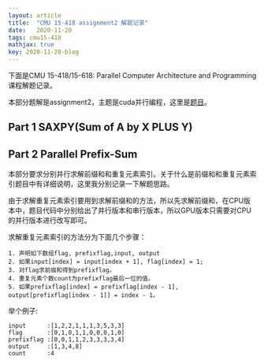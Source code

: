 ```yaml
---
layout: article
title:  "CMU 15-418 assignment2 解题记录"
date:   2020-11-20
tags: cmu15-418
mathjax: true
key: 2020-11-20-blog
---
```

下面是CMU 15-418/15-618: Parallel Computer Architecture and Programming课程解题记录。

本部分题解是assignment2，主题是cuda并行编程，这里是[题目](http://www.cs.cmu.edu/~418/assignment_writeups/asst2.pdf)。

## Part 1 SAXPY(Sum of A by X PLUS Y)

## Part 2 Parallel Prefix-Sum
本部分要求分别并行求解前缀和和重复元素索引。关于什么是前缀和和重复元素索引题目中有详细说明，这里我分别记录一下解题思路。

由于求解重复元素索引要用到求解前缀和的方法，所以先求解前缀和，在CPU版本中，题目代码中分别给出了并行版本和串行版本，所以GPU版本只需要对CPU的并行版本进行改写即可。

求解重复元素索引的方法分为下面几个步骤：
```
1. 声明如下数组flag, prefixflag,input, output
2. 如果input[index] = input[index + 1], flag[index] = 1;
3. 对flag求前缀和得到prefixflag。
4. 重复元素个数count为prefixflag最后一位的值。
5. 如果prefixflag[index] = prefixflag[index - 1], output[prefixflag[index - 1]] = index - 1。
```

举个例子:
```
input      :[1,2,2,1,1,1,3,5,3,3]
flag       :[0,1,0,1,1,0,0,0,1,0]
prefixflag :[0,0,1,1,2,3,3,3,3,4]
output     :[1,3,4,8]
count      :4
```
